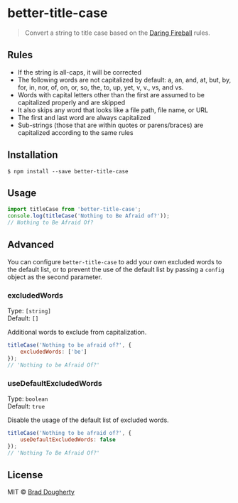 # better-title-case

> Convert a string to title case based on the [Daring Fireball](https://daringfireball.net/2008/05/title_case) rules.

## Rules

- If the string is all-caps, it will be corrected
- The following words are not capitalized by default: a, an, and, at, but, by, for, in, nor, of, on, or, so, the, to, up, yet, v, v., vs, and vs.
- Words with capital letters other than the first are assumed to be capitalized properly and are skipped
-  It also skips any word that looks like a file path, file name, or URL
- The first and last word are always capitalized
- Sub-strings (those that are within quotes or parens/braces) are capitalized according to the same rules


## Installation

```
$ npm install --save better-title-case
```


## Usage

```js
import titleCase from 'better-title-case';
console.log(titleCase('Nothing to Be Afraid of?'));
// Nothing to Be Afraid Of?
```


## Advanced

You can configure `better-title-case` to add your own excluded words to the default list, or to prevent the use of the default list by passing a `config` object as the second parameter.

### excludedWords

Type: `[string]`<br>
Default: `[]`

Additional words to exclude from capitalization.

```js
titleCase('Nothing to be afraid of?', {
    excludedWords: ['be']
});
// 'Nothing to be Afraid Of?'
```

### useDefaultExcludedWords

Type: `boolean`<br>
Default: `true`

Disable the usage of the default list of excluded words.

```js
titleCase('Nothing to be afraid of?', {
	useDefaultExcludedWords: false
});
// 'Nothing To Be Afraid Of?'
```


## License

MIT © [Brad Dougherty](https://brad.is)
